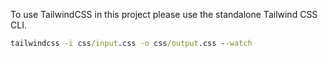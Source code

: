 To use TailwindCSS in this project please use the standalone Tailwind CSS CLI.

```cmd
tailwindcss -i css/input.css -o css/output.css --watch
```
